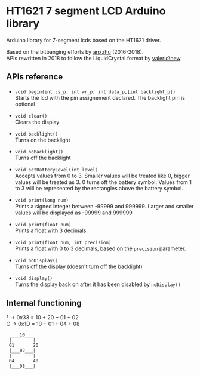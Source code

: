 # HT1621 7 segment LCD Arduino library
Arduino library for 7-segment lcds based on the HT1621 driver.

Based on the bitbanging efforts by [anxzhu](https://github.com/anxzhu) (2016-2018).  
APIs rewritten in 2018 to follow the LiquidCrystal format by [valerio\new](https://github.com/5N44P).

## APIs reference

* `void begin(int cs_p, int wr_p, int data_p,[int backlight_p])`  
Starts the lcd with the pin assignement declared. The backlight pin is optional

* `void clear()`  
Clears the display

* `void backlight()`  
Turns on the backlight 

* `void noBacklight()`  
Turns off the backlight

* `void setBatteryLevel(int level)`  
Accepts values from 0 to 3. Smaller values will be treated like 0, bigger values will be treated as 3. 0 turns off the battery symbol. Values from 1 to 3 will be represented by the rectangles above the battery symbol. 

* `void print(long num)`  
Prints a signed integer between -99999 and 999999. Larger and smaller values will be displayed as -99999 and 999999

* `void print(float num)`  
Prints a float with 3 decimals. 

* `void print(float num, int precision)`  
Prints a float with 0 to 3 decimals, based on the `precision` parameter. 

* `void noDisplay()`  
Turns off the display (doesn't turn off the backlight) 

* `void display()`  
Turns the display back on after it has been disabled by `noDisplay()`


## Internal functioning

° -> 0x33 = 10 + 20 + 01 + 02  
C -> 0x1D = 10 + 01 + 04 + 08

```
  ___10___
 |        |
 01       20
 |___02___|
 |        |
 04       40
 |___08___|

```

